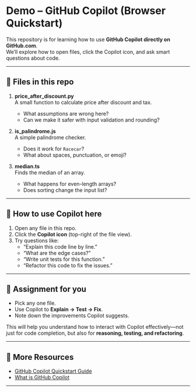 # Demo – GitHub Copilot (Browser Quickstart)

This repository is for learning how to use **GitHub Copilot directly on GitHub.com**.  
We’ll explore how to open files, click the Copilot icon, and ask smart questions about code.

---

## 📂 Files in this repo

1. **price_after_discount.py**  
   A small function to calculate price after discount and tax.  
   - What assumptions are wrong here?  
   - Can we make it safer with input validation and rounding?  

2. **is_palindrome.js**  
   A simple palindrome checker.  
   - Does it work for `Racecar`?  
   - What about spaces, punctuation, or emoji?  

3. **median.ts**  
   Finds the median of an array.  
   - What happens for even-length arrays?  
   - Does sorting change the input list?  

---

## 🚀 How to use Copilot here

1. Open any file in this repo.  
2. Click the **Copilot icon** (top-right of the file view).  
3. Try questions like:
   - “Explain this code line by line.”  
   - “What are the edge cases?”  
   - “Write unit tests for this function.”  
   - “Refactor this code to fix the issues.”  

---

## 🎯 Assignment for you

- Pick any one file.  
- Use Copilot to **Explain → Test → Fix**.  
- Note down the improvements Copilot suggests.  

This will help you understand how to interact with Copilot effectively—not just for code completion, but also for **reasoning, testing, and refactoring**.

---

## 🔗 More Resources
- [GitHub Copilot Quickstart Guide](https://docs.github.com/en/copilot/get-started/quickstart)  
- [What is GitHub Copilot](https://docs.github.com/en/copilot/get-started/what-is-github-copilot)

---
